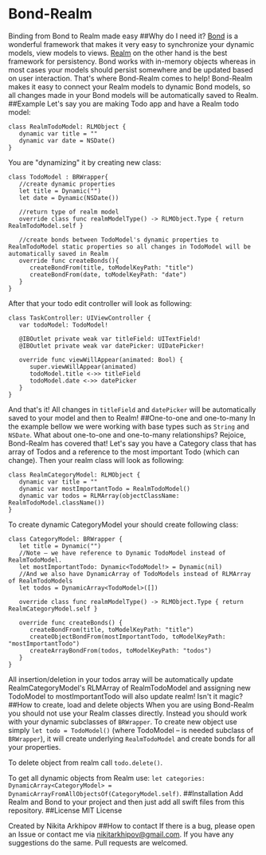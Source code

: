 # Bond-Realm
Binding from Bond to Realm made easy
##Why do I need it?
[Bond](https://github.com/SwiftBond/Bond) is a wonderful framework that makes it very easy to synchronize your dynamic models, view models to views. [Realm](http://realm.io) on the other hand is the best framework for persistency. Bond works with in-memory objects whereas in most cases your models should persist somewhere and be updated based on user interaction. That's where Bond-Realm comes to help!
Bond-Realm makes it easy to connect your Realm models to dynamic Bond models, so all changes made in your Bond models will be automatically saved to Realm.
##Example
Let's say you are making Todo app and have a Realm todo model:
```
class RealmTodoModel: RLMObject {
   dynamic var title = ""
   dynamic var date = NSDate()
}
```
You are "dynamizing" it by creating new class:
```
class TodoModel : BRWrapper{
   //create dynamic properties
   let title = Dynamic("")
   let date = Dynamic(NSDate())

   //return type of realm model
   override class func realmModelType() -> RLMObject.Type { return RealmTodoModel.self }

   //create bonds between TodoModel's dynamic properties to RealmTodoModel static properties so all changes in TodoModel will be automatically saved in Realm
   override func createBonds(){
      createBondFrom(title, toModelKeyPath: "title")
      createBondFrom(date, toModelKeyPath: "date")
   }
}
```
After that your todo edit controller will look as following:
```
class TaskController: UIViewController {
   var todoModel: TodoModel!

   @IBOutlet private weak var titleField: UITextField!
   @IBOutlet private weak var datePicker: UIDatePicker!

   override func viewWillAppear(animated: Bool) {
      super.viewWillAppear(animated)      
      todoModel.title <->> titleField
      todoModel.date <->> datePicker
   }
}
```
And that's it! All changes in `titleField` and `datePicker` will be automatically saved to your model and then to Realm!
##One-to-one and one-to-many
In the example bellow we were working with base types such as `String` and `NSDate`. What about one-to-one and one-to-many relationships? Rejoice, Bond-Realm has covered that!
Let's say you have a Category class that has array of Todos and a reference to the most important Todo (which can change). Then your realm class will look as following:
```
class RealmCategoryModel: RLMObject {
   dynamic var title = ""
   dynamic var mostImportantTodo = RealmTodoModel()
   dynamic var todos = RLMArray(objectClassName: RealmTodoModel.className())
}
```
To create dynamic CategoryModel your should create following class:
```
class CategoryModel: BRWrapper {
   let title = Dynamic("")
   //Note – we have reference to Dynamic TodoModel instead of RealmTodoModel.
   let mostImportantTodo: Dynamic<TodoModel!> = Dynamic(nil)
   //And we also have DynamicArray of TodoModels instead of RLMArray of RealmTodoModels
   let todos = DynamicArray<TodoModel>([])
   
   override class func realmModelType() -> RLMObject.Type { return RealmCategoryModel.self }

   override func createBonds() {
      createBondFrom(title, toModelKeyPath: "title")
      createObjectBondFrom(mostImportantTodo, toModelKeyPath: "mostImportantTodo")
      createArrayBondFrom(todos, toModelKeyPath: "todos")
   }
}
```
All insertion/deletion in your todos array will be automatically update RealmCategoryModel's RLMArray of RealmTodoModel and assigning new TodoModel to mostImportantTodo will also update realm! Isn't it magic?
##How to create, load and delete objects
When you are using Bond-Realm you should not use your Realm classes directly. Instead you should work with your dynamic subclasses of `BRWrapper`.
To create new object use simply `let todo = TodoModel()` (where TodoModel – is needed subclass of `BRWrapper`), it will create underlying `RealmTodoModel` and create bonds for all your properties.

To delete object from realm call `todo.delete()`.

To get all dynamic objects from Realm use: `let categories: DynamicArray<CategoryModel> = DynamicArrayFromAllObjectsOf(CategoryModel.self)`.
##Installation
Add Realm and Bond to your project and then just add all swift files from this repository. 
##License
MIT License

Created by Nikita Arkhipov
##How to contact
If there is a bug, please open an Issue or contact me via nikitarkhipov@gmail.com. If you have any suggestions do the same. Pull requests are welcomed.
